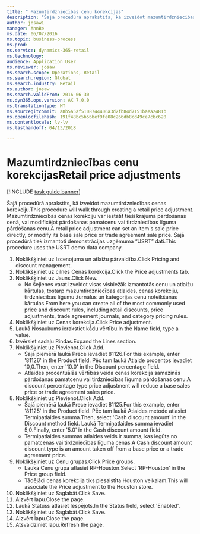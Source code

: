 ```yaml
--- 
title: " Mazumtirdzniecības cenu korekcijas"
description: "Šajā procedūrā aprakstīts, kā izveidot mazumtirdzniecības cenas korekciju."
author: josaw1
manager: AnnBe
ms.date: 06/07/2016
ms.topic: business-process
ms.prod: 
ms.service: dynamics-365-retail
ms.technology: 
audience: Application User
ms.reviewer: josaw
ms.search.scope: Operations, Retail
ms.search.region: Global
ms.search.industry: Retail
ms.author: josaw
ms.search.validFrom: 2016-06-30
ms.dyn365.ops.version: AX 7.0.0
ms.translationtype: HT
ms.sourcegitcommit: a8b5a5af5108744406a3d2fb84d7151baea2481b
ms.openlocfilehash: 191f48bc5b56bef9fe08c266db8cd49ce7cbc620
ms.contentlocale: lv-lv
ms.lasthandoff: 04/13/2018

---
```

# <a name="retail-price-adjustments"></a><span data-ttu-id="9097c-103"> Mazumtirdzniecības cenu korekcijas</span><span class="sxs-lookup"><span data-stu-id="9097c-103">Retail price adjustments</span></span>

[!INCLUDE [task guide banner](../includes/task-guide-banner.md)]

<span data-ttu-id="9097c-104">Šajā procedūrā aprakstīts, kā izveidot mazumtirdzniecības cenas korekciju.</span><span class="sxs-lookup"><span data-stu-id="9097c-104">This procedure will walk through creating a retail price adjustment.</span></span> <span data-ttu-id="9097c-105">Mazumtirdzniecības cenas korekciju var iestatīt tieši krājuma pārdošanas cenā, vai modificējot pārdošanas pamatcenu vai tirdzniecības līguma pārdošanas cenu.</span><span class="sxs-lookup"><span data-stu-id="9097c-105">A retail price adjustment can set an item's sale price directly, or modify its base sale price or trade agreement sale price.</span></span> <span data-ttu-id="9097c-106">Šajā procedūrā tiek izmantoti demonstrācijas uzņēmuma “USRT” dati.</span><span class="sxs-lookup"><span data-stu-id="9097c-106">This procedure uses the USRT demo data company.</span></span>

1. <span data-ttu-id="9097c-107">Noklikšķiniet uz Izcenojuma un atlaižu pārvaldība.</span><span class="sxs-lookup"><span data-stu-id="9097c-107">Click Pricing and discount management.</span></span>
2. <span data-ttu-id="9097c-108">Noklikšķiniet uz cilnes Cenas korekcija.</span><span class="sxs-lookup"><span data-stu-id="9097c-108">Click the Price adjustments tab.</span></span>
3. <span data-ttu-id="9097c-109">Noklikšķiniet uz Jauns.</span><span class="sxs-lookup"><span data-stu-id="9097c-109">Click New.</span></span>
    * <span data-ttu-id="9097c-110">No šejienes varat izveidot visas visbiežāk izmantotās cenu un atlaižu kārtulas, tostarp mazumtirdzniecības atlaides, cenas korekciju, tirdzniecības līgumu žurnālus un kategorijas cenu noteikšanas kārtulas.</span><span class="sxs-lookup"><span data-stu-id="9097c-110">From here you can create all of the most commonly used price and discount rules, including retail discounts, price adjustments, trade agreement journals, and category pricing rules.</span></span>  
4. <span data-ttu-id="9097c-111">Noklikšķiniet uz Cenas korekcija.</span><span class="sxs-lookup"><span data-stu-id="9097c-111">Click Price adjustment.</span></span>
5. <span data-ttu-id="9097c-112">Laukā Nosaukums ierakstiet kādu vērtību.</span><span class="sxs-lookup"><span data-stu-id="9097c-112">In the Name field, type a value.</span></span>
6. <span data-ttu-id="9097c-113">Izvērsiet sadaļu Rindas.</span><span class="sxs-lookup"><span data-stu-id="9097c-113">Expand the Lines section.</span></span>
7. <span data-ttu-id="9097c-114">Noklikšķiniet uz Pievienot.</span><span class="sxs-lookup"><span data-stu-id="9097c-114">Click Add.</span></span>
    * <span data-ttu-id="9097c-115">Šajā piemērā laukā Prece ievadiet 81126.</span><span class="sxs-lookup"><span data-stu-id="9097c-115">For this example, enter '81126' in the Product field.</span></span>    <span data-ttu-id="9097c-116">Pēc tam laukā Atlaide procentos ievadiet 10,0.</span><span class="sxs-lookup"><span data-stu-id="9097c-116">Then, enter '10.0' in the Discount percentage field.</span></span>  
    * <span data-ttu-id="9097c-117">Atlaides procentuālās vērtības veida cenas korekcija samazinās pārdošanas pamatcenu vai tirdzniecības līguma pārdošanas cenu.</span><span class="sxs-lookup"><span data-stu-id="9097c-117">A discount percentage type price adjustment will reduce a base sales price or trade agreement sales price.</span></span>  
8. <span data-ttu-id="9097c-118">Noklikšķiniet uz Pievienot.</span><span class="sxs-lookup"><span data-stu-id="9097c-118">Click Add.</span></span>
    * <span data-ttu-id="9097c-119">Šajā piemērā laukā Prece ievadiet 81125.</span><span class="sxs-lookup"><span data-stu-id="9097c-119">For this example, enter '81125' in the Product field.</span></span>    <span data-ttu-id="9097c-120">Pēc tam laukā Atlaides metode atlasiet Termiņatlaides summa.</span><span class="sxs-lookup"><span data-stu-id="9097c-120">Then, select 'Cash discount amount' in the Discount method field.</span></span>    <span data-ttu-id="9097c-121">Laukā Termiņatlaides summa ievadiet 5,0.</span><span class="sxs-lookup"><span data-stu-id="9097c-121">Finally, enter '5.0' in the Cash discount amount field.</span></span>  
    * <span data-ttu-id="9097c-122">Termiņatlaides summas atlaides veids ir summa, kas iegūta no pamatcenas vai tirdzniecības līguma cenas.</span><span class="sxs-lookup"><span data-stu-id="9097c-122">A Cash discount amount discount type is an amount taken off from a base price or a trade agreement price.</span></span>  
9. <span data-ttu-id="9097c-123">Noklikšķiniet uz Cenu grupas.</span><span class="sxs-lookup"><span data-stu-id="9097c-123">Click Price groups.</span></span>
    * <span data-ttu-id="9097c-124">Laukā Cenu grupa atlasiet RP-Houston.</span><span class="sxs-lookup"><span data-stu-id="9097c-124">Select 'RP-Houston' in the Price group field.</span></span>  
    * <span data-ttu-id="9097c-125">Tādējādi cenas korekcija tiks piesaistīta Houston veikalam.</span><span class="sxs-lookup"><span data-stu-id="9097c-125">This will associate the Price adjustment to the Houston store.</span></span>  
10. <span data-ttu-id="9097c-126">Noklikšķiniet uz Saglabāt.</span><span class="sxs-lookup"><span data-stu-id="9097c-126">Click Save.</span></span>
11. <span data-ttu-id="9097c-127">Aizvērt lapu.</span><span class="sxs-lookup"><span data-stu-id="9097c-127">Close the page.</span></span>
12. <span data-ttu-id="9097c-128">Laukā Statuss atlasiet Iespējots.</span><span class="sxs-lookup"><span data-stu-id="9097c-128">In the Status field, select 'Enabled'.</span></span>
13. <span data-ttu-id="9097c-129">Noklikšķiniet uz Saglabāt.</span><span class="sxs-lookup"><span data-stu-id="9097c-129">Click Save.</span></span>
14. <span data-ttu-id="9097c-130">Aizvērt lapu.</span><span class="sxs-lookup"><span data-stu-id="9097c-130">Close the page.</span></span>
15. <span data-ttu-id="9097c-131">Atsvaidziniet lapu.</span><span class="sxs-lookup"><span data-stu-id="9097c-131">Refresh the page.</span></span>


